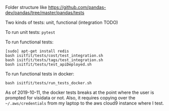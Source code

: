 Folder structure like https://github.com/pandas-dev/pandas/tree/master/pandas/tests

Two kinds of tests: unit, functional (integration TODO)

To run unit tests: `pytest`

To run functional tests:

```
[sudo] apt-get install redis
bash isitfit/tests/cost/test_integration.sh
bash isitfit/tests/tags/test_integration.sh
bash isitfit/tests/test_apiDeployed.sh
```

To run functional tests in docker:

```
bash isitfit/tests/run_tests_docker.sh
```

As of 2019-10-11, the docker tests breaks at the point
where the user is prompted for visidata or not.
Also, it requires copying over the `~/.aws/credentials`
from my laptop to the aws cloud9 instance where I test.
